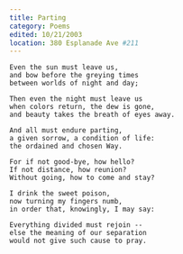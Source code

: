 ```yaml
---
title: Parting
category: Poems
edited: 10/21/2003
location: 380 Esplanade Ave #211
---
```


    Even the sun must leave us,
    and bow before the greying times
    between worlds of night and day;

    Then even the night must leave us
    when colors return, the dew is gone,
    and beauty takes the breath of eyes away.

    And all must endure parting,
    a given sorrow, a condition of life:
    the ordained and chosen Way.

    For if not good-bye, how hello?
    If not distance, how reunion?
    Without going, how to come and stay?

    I drink the sweet poison,
    now turning my fingers numb,
    in order that, knowingly, I may say:

    Everything divided must rejoin --
    else the meaning of our separation
    would not give such cause to pray.


